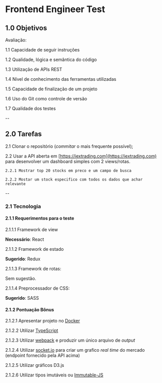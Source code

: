 # Frontend Engineer Test

## 1.0 Objetivos

Avaliação:

1.1 Capacidade de seguir instruções

1.2 Qualidade, lógica e semântica do código

1.3 Utilização de APIs REST

1.4 Nível de conhecimento das ferramentas utilizadas

1.5 Capacidade de finalização de um projeto

1.6 Uso do Git como controle de versão

1.7 Qualidade dos testes

--

## 2.0 Tarefas

2.1 Clonar o repositório (_commitar_ o mais frequente possível);

2.2 Usar a API aberta em [https://iextrading.com](https://iextrading.com) para desenvolver um dashboard simples com 2 views/rotas.

    2.2.1 Mostrar top 20 stocks em preco e um campo de busca

    2.2.2 Mostar um stock especifico com todos os dados que achar relevante

--

### 2.1 Tecnologia



#### 2.1.1 Requerimentos para o teste

2.1.1.1 Framework de view

**Necessário**: React

2.1.1.2 Framework de estado

**Sugerido**: Redux

2.1.1.3 Framework de rotas:

Sem sugestão.

2.1.1.4 Preprocessador de CSS:

**Sugerido**: SASS



#### 2.1.2 Pontuação Bônus

2.1.2.1 Apresentar projeto no [Docker](https://www.docker.com/)

2.1.2.2 Utilizar [TypeScript](https://www.typescriptlang.org/)

2.1.2.3 Utilizar [webpack](https://webpack.js.org/) e produzir um único arquivo de _output_

2.1.2.4 Utilizar [socket.io](https://socket.io) para criar um grafico _real time_ do mercado (endpoint fornecido pela API acima)

2.1.2.5 Utilizar gráficos D3.js

2.1.2.6 Utilizar tipos imutáveis ou [Immutable-JS](https://facebook.github.io/immutable-js/)
